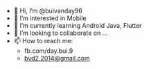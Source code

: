 - 👋 Hi, I’m @buivanday96
- 👀 I’m interested in Mobile
- 🌱 I’m currently learning Android Java, Flutter
- 💞️ I’m looking to collaborate on ...
- 📫 How to reach me:
  + fb.com/day.bui.9
  + bvd2.2014@gmail.com

<!---
buivanday96/buivanday96 is a ✨ special ✨ repository because its `README.md` (this file) appears on your GitHub profile.
You can click the Preview link to take a look at your changes.
--->
